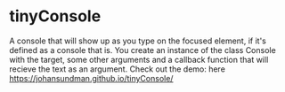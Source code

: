 # tinyConsole
A console that will show up as you type on the focused element, if it's defined as a console that is.
You create an instance of the class Console with the target,
some other arguments and a callback function that will recieve the text as an argument. Check out the demo: here https://johansundman.github.io/tinyConsole/
